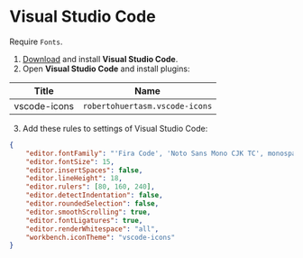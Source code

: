 # Visual Studio Code
Require `Fonts`.
1. [Download](https://code.visualstudio.com/Download) and install **Visual Studio Code**.
2. Open **Visual Studio Code** and install plugins:

  | Title | Name |
  | -- | -- |
  | vscode-icons | `robertohuertasm.vscode-icons` |

3. Add these rules to settings of Visual Studio Code:
```json
{
	"editor.fontFamily": "'Fira Code', 'Noto Sans Mono CJK TC', monospace",
	"editor.fontSize": 15,
	"editor.insertSpaces": false,
	"editor.lineHeight": 18,
	"editor.rulers": [80, 160, 240],
	"editor.detectIndentation": false,
	"editor.roundedSelection": false,
	"editor.smoothScrolling": true,
	"editor.fontLigatures": true,
	"editor.renderWhitespace": "all",
	"workbench.iconTheme": "vscode-icons"
}
```
